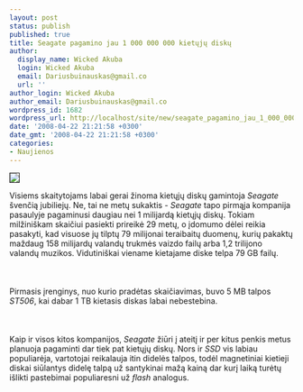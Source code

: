 ```yaml
---
layout: post
status: publish
published: true
title: Seagate pagamino jau 1 000 000 000 kietųjų diskų
author:
  display_name: Wicked Akuba
  login: Wicked Akuba
  email: Dariusbuinauskas@gmail.co
  url: ''
author_login: Wicked Akuba
author_email: Dariusbuinauskas@gmail.co
wordpress_id: 1682
wordpress_url: http://localhost/site/new/seagate_pagamino_jau_1_000_000_000_kietuju_disku/
date: '2008-04-22 21:21:58 +0300'
date_gmt: '2008-04-22 21:21:58 +0300'
categories:
- Naujienos
---
```

<div class="imgright"><img src="http://www.technews.lt/upl/Failai/Seagate_ST506.jpg" border="1"></div>
<p>Visiems skaitytojams labai gerai žinoma kietųjų diskų gamintoja <i>Seagate</i> švenčią jubiliejų. Ne, tai ne metų sukaktis - <i>Seagate</i> tapo pirmąja kompanija pasaulyje pagaminusi daugiau nei 1 milijardą kietųjų diskų. Tokiam milžiniškam skaičiui pasiekti prireikė 29 metų, o įdomumo dėlei reikia pasakyti, kad visuose jų tilptų 79 milijonai teraibaitų duomenų, kurių pakaktų maždaug 158 milijardų valandų trukmės vaizdo failų arba 1,2 trilijono valandų muzikos. Vidutiniškai viename kietajame diske telpa 79 GB failų.<br />
<br><br />
<br>Pirmasis įrenginys, nuo kurio pradėtas skaičiavimas, buvo 5 MB talpos <i>ST506</i>, kai dabar 1 TB kietasis diskas labai nebestebina.<br />
<br><br />
<br>Kaip ir visos kitos kompanijos, <i>Seagate</i> žiūri į ateitį ir per kitus penkis metus planuoja pagaminti dar tiek pat kietųjų diskų. Nors ir <i>SSD</i> vis labiau populiarėja, vartotojai reikalauja itin didelės talpos, todėl magnetiniai kietieji diskai siūlantys didelę talpą už santykinai mažą kainą dar kurį laiką turėtų išlikti pastebimai populiaresni už <i>flash</i> analogus.<br />
<br></p>

